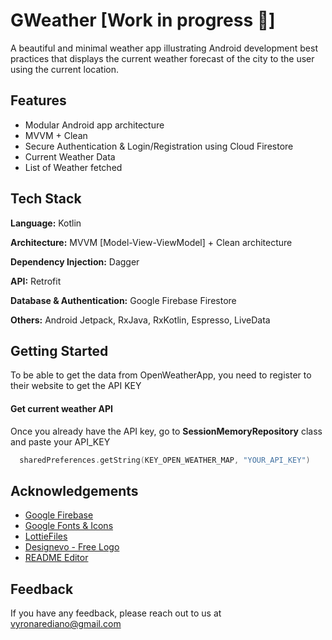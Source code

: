 
# GWeather [Work in progress 🚧]

A beautiful and minimal weather app illustrating Android development best practices that displays the current weather forecast of the city to the user using the current location.





## Features

- Modular Android app architecture
- MVVM + Clean
- Secure Authentication & Login/Registration using Cloud Firestore
- Current Weather Data
- List of Weather fetched


## Tech Stack

**Language:** Kotlin

**Architecture:** MVVM [Model-View-ViewModel] + Clean architecture

**Dependency Injection:** Dagger

**API:** Retrofit

**Database & Authentication:** Google Firebase Firestore

**Others:** Android Jetpack, RxJava, RxKotlin, Espresso, LiveData



## Getting Started

To be able to get the data from OpenWeatherApp, you need to register to their website to get the API KEY

#### Get current weather API

Once you already have the API key, go to **SessionMemoryRepository** class and paste your API_KEY


```kotlin
  sharedPreferences.getString(KEY_OPEN_WEATHER_MAP, "YOUR_API_KEY")
```



## Acknowledgements
- [Google Firebase](https://firebase.google.com/)
- [Google Fonts & Icons](https://fonts.google.com/)
- [LottieFiles](https://lottiefiles.com/)
- [Designevo - Free Logo](https://www.designevo.com/)
- [README Editor](https://readme.so/)


## Feedback

If you have any feedback, please reach out to us at vyronarediano@gmail.com